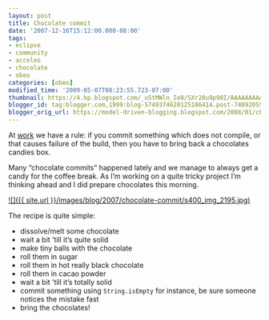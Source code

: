 ```yaml
---
layout: post
title: Chocolate commit
date: '2007-12-16T15:12:00.000-08:00'
tags:
- eclipse
- community
- acceleo
- chocolate
- obeo
categories: [obeo]
modified_time: '2009-05-07T08:23:55.723-07:00'
thumbnail: https://4.bp.blogspot.com/_u5tMWln_Ie8/SXr20u9p90I/AAAAAAAAAD4/CbjZO2yJfPU/s72-c/img_2195.jpg
blogger_id: tag:blogger.com,1999:blog-5749374620125186414.post-7409205535843746444
blogger_orig_url: https://model-driven-blogging.blogspot.com/2008/01/chocolate-commit.html
---
```


At [work](https://www.obeosoft.com/fr/) we have a rule: if you commit something which does not compile, or that causes failure of the build, then you have to bring back a chocolates candies box.

Many “chocolate commits” happened lately and we manage to always get a candy for the coffee break. As I’m working on a quite tricky project I’m thinking ahead and I did prepare chocolates this morning.

[![]({{ site.url }}/images/blog/2007/chocolate-commit/s400_img_2195.jpg)](https://4.bp.blogspot.com/_u5tMWln_Ie8/SXr20u9p90I/AAAAAAAAAD4/CbjZO2yJfPU/s1600-h/img_2195.jpg)

The recipe is quite simple:

- dissolve/melt some chocolate
- wait a bit ’till it’s quite solid
- make tiny balls with the chocolate
- roll them in sugar
- roll them in hot really black chocolate
- roll them in cacao powder
- wait a bit ’till it’s totally solid
- commit something using `String.isEmpty` for instance, be sure someone notices the mistake fast
- bring the chocolates!

